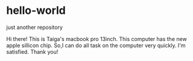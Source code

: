 # hello-world
just another repository

Hi there!
This is Taiga's macbook pro 13inch.
This computer has the new apple sillicon chip.
So,I can do all task on the computer very quickly.
I'm satisfied. Thank you!
